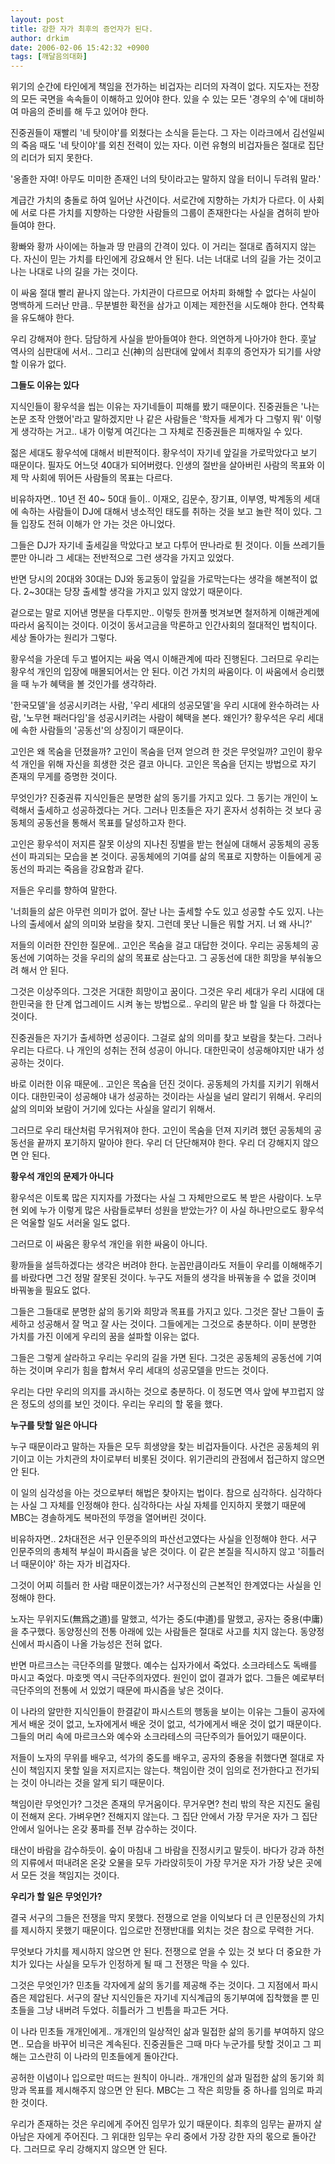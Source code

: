 ```yaml
---
layout: post
title: 강한 자가 최후의 증언자가 된다.
author: drkim
date: 2006-02-06 15:42:32 +0900
tags: [깨달음의대화]
---
```

위기의 순간에 타인에게 책임을 전가하는 비겁자는 리더의 자격이 없다. 지도자는 전장의 모든 국면을 속속들이 이해하고 있어야 한다. 있을 수 있는 모든 '경우의 수'에 대비하여 마음의 준비를 해 두고 있어야 한다. 

진중권들이 재빨리 '네 탓이야'를 외쳤다는 소식을 듣는다. 그 자는 이라크에서 김선일씨의 죽음 때도 '네 탓이야'를 외친 전력이 있는 자다. 이런 유형의 비겁자들은 절대로 집단의 리더가 되지 못한다. 

'옹졸한 자여! 아무도 미미한 존재인 너의 탓이라고는 말하지 않을 터이니 두려워 말라.'

계급간 가치의 충돌로 하여 일어난 사건이다. 서로간에 지향하는 가치가 다르다. 이 사회에 서로 다른 가치를 지향하는 다양한 사람들의 그룹이 존재한다는 사실을 겸허히 받아들여야 한다. 

황빠와 황까 사이에는 하늘과 땅 만큼의 간격이 있다. 이 거리는 절대로 좁혀지지 않는다. 자신이 믿는 가치를 타인에게 강요해서 안 된다. 너는 너대로 너의 길을 가는 것이고 나는 나대로 나의 길을 가는 것이다. 

이 싸움 절대 빨리 끝나지 않는다. 가치관이 다르므로 어차피 화해할 수 없다는 사실이 명백하게 드러난 만큼.. 무분별한 확전을 삼가고 이제는 제한전을 시도해야 한다. 연착륙을 유도해야 한다. 

우리 강해져야 한다. 담담하게 사실을 받아들여야 한다. 의연하게 나아가야 한다. 훗날 역사의 심판대에 서서.. 그리고 신(神)의 심판대에 앞에서 최후의 증언자가 되기를 사양할 이유가 없다. 



**그들도 이유는 있다**

지식인들이 황우석을 씹는 이유는 자기네들이 피해를 봤기 때문이다. 진중권들은 '나는 논문 조작 안했어'라고 말하겠지만 나 같은 사람들은 '학자들 세계가 다 그렇지 뭐' 이렇게 생각하는 거고.. 내가 이렇게 여긴다는 그 자체로 진중권들은 피해자일 수 있다. 

젊은 세대도 황우석에 대해서 비판적이다. 황우석이 자기네 앞길을 가로막았다고 보기 때문이다. 필자도 어느덧 40대가 되어버렸다. 인생의 절반을 살아버린 사람의 목표와 이제 막 사회에 뛰어든 사람들의 목표는 다르다. 

비유하자면.. 10년 전 40~ 50대 들이.. 이재오, 김문수, 장기표, 이부영, 박계동의 세대에 속하는 사람들이 DJ에 대해서 냉소적인 태도를 취하는 것을 보고 놀란 적이 있다. 그들 입장도 전혀 이해가 안 가는 것은 아니었다.

그들은 DJ가 자기네 출세길을 막았다고 보고 다투어 딴나라로 튄 것이다. 이들 쓰레기들 뿐만 아니라 그 세대는 전반적으로 그런 생각을 가지고 있었다. 

반면 당시의 20대와 30대는 DJ와 동교동이 앞길을 가로막는다는 생각을 해본적이 없다. 2~30대는 당장 출세할 생각을 가지고 있지 않았기 때문이다. 

겉으로는 말로 지어낸 명분을 다투지만.. 이렇듯 한꺼풀 벗겨보면 철저하게 이해관계에 따라서 움직이는 것이다. 이것이 동서고금을 막론하고 인간사회의 절대적인 법칙이다. 세상 돌아가는 원리가 그렇다. 

황우석을 가운데 두고 벌어지는 싸움 역시 이해관계에 따라 진행된다. 그러므로 우리는 황우석 개인의 입장에 매몰되어서는 안 된다. 이건 가치의 싸움이다. 이 싸움에서 승리했을 때 누가 혜택을 볼 것인가를 생각하라. 

'한국모델'을 성공시키려는 사람, '우리 세대의 성공모델'을 우리 시대에 완수하려는 사람, '노무현 패러다임'을 성공시키려는 사람이 혜택을 본다. 왜인가? 황우석은 우리 세대에 속한 사람들의 '공동선'의 상징이기 때문이다. 

고인은 왜 목숨을 던졌을까? 고인이 목숨을 던져 얻으려 한 것은 무엇일까? 고인이 황우석 개인을 위해 자신을 희생한 것은 결코 아니다. 고인은 목숨을 던지는 방법으로 자기 존재의 무게를 증명한 것이다. 

무엇인가? 진중권류 지식인들은 분명한 삶의 동기를 가지고 있다. 그 동기는 개인이 노력해서 출세하고 성공하겠다는 거다. 그러나 민초들은 자기 혼자서 성취하는 것 보다 공동체의 공동선을 통해서 목표를 달성하고자 한다. 

고인은 황우석이 저지른 잘못 이상의 지나친 징벌을 받는 현실에 대해서 공동체의 공동선이 파괴되는 모습을 본 것이다. 공동체에의 기여를 삶의 목표로 지향하는 이들에게 공동선의 파괴는 죽음을 강요함과 같다. 

저들은 우리를 향하여 말한다. 

'너희들의 삶은 아무런 의미가 없어. 잘난 나는 출세할 수도 있고 성공할 수도 있지. 나는 나의 출세에서 삶의 의미와 보람을 찾지. 그런데 못난 니들은 뭐할 거지. 너 왜 사니?'

저들의 이러한 잔인한 질문에.. 고인은 목숨을 걸고 대답한 것이다. 우리는 공동체의 공동선에 기여하는 것을 우리의 삶의 목표로 삼는다고. 그 공동선에 대한 희망을 부숴놓으려 해서 안 된다. 

그것은 이상주의다. 그것은 거대한 희망이고 꿈이다. 그것은 우리 세대가 우리 시대에 대한민국을 한 단계 업그레이드 시켜 놓는 방법으로.. 우리의 맡은 바 할 일을 다 하겠다는 것이다. 

진중권들은 자기가 출세하면 성공이다. 그걸로 삶의 의미를 찾고 보람을 찾는다. 그러나 우리는 다르다. 나 개인의 성취는 전혀 성공이 아니다. 대한민국이 성공해야지만 내가 성공하는 것이다. 

바로 이러한 이유 때문에.. 고인은 목숨을 던진 것이다. 공동체의 가치를 지키기 위해서이다. 대한민국이 성공해야 내가 성공하는 것이라는 사실을 널리 알리기 위해서. 우리의 삶의 의미와 보람이 거기에 있다는 사실을 알리기 위해서.

그러므로 우리 태산처럼 무거워져야 한다. 고인이 목숨을 던져 지키려 했던 공동체의 공동선을 끝까지 포기하지 말아야 한다. 우리 더 단단해져야 한다. 우리 더 강해지지 않으면 안 된다. 



**황우석 개인의 문제가 아니다**

황우석은 이토록 많은 지지자를 가졌다는 사실 그 자체만으로도 복 받은 사람이다. 노무현 외에 누가 이렇게 많은 사람들로부터 성원을 받았는가? 이 사실 하나만으로도 황우석은 억울할 일도 서러울 일도 없다. 

그러므로 이 싸움은 황우석 개인을 위한 싸움이 아니다. 

황까들을 설득하겠다는 생각은 버려야 한다. 눈꼽만큼이라도 저들이 우리를 이해해주기를 바랐다면 그건 정말 잘못된 것이다. 누구도 저들의 생각을 바꿔놓을 수 없을 것이며 바꿔놓을 필요도 없다. 

그들은 그들대로 분명한 삶의 동기와 희망과 목표를 가지고 있다. 그것은 잘난 그들이 출세하고 성공해서 잘 먹고 잘 사는 것이다. 그들에게는 그것으로 충분하다. 이미 분명한 가치를 가진 이에게 우리의 꿈을 설파할 이유는 없다. 

그들은 그렇게 살라하고 우리는 우리의 길을 가면 된다. 그것은 공동체의 공동선에 기여하는 것이며 우리가 힘을 합쳐서 우리 세대의 성공모델을 만드는 것이다.

우리는 다만 우리의 의지를 과시하는 것으로 충분하다. 이 정도면 역사 앞에 부끄럽지 않은 정도의 성의를 보인 것이다. 우리는 우리의 할 몫을 했다. 



**누구를 탓할 일은 아니다**

누구 때문이라고 말하는 자들은 모두 희생양을 찾는 비겁자들이다. 사건은 공동체의 위기이고 이는 가치관의 차이로부터 비롯된 것이다. 위기관리의 관점에서 접근하지 않으면 안 된다. 

이 일의 심각성을 아는 것으로부터 해법은 찾아지는 법이다. 참으로 심각하다. 심각하다는 사실 그 자체를 인정해야 한다. 심각하다는 사실 자체를 인지하지 못했기 때문에 MBC는 경솔하게도 복마전의 뚜껑을 열어버린 것이다. 

비유하자면.. 2차대전은 서구 인문주의의 파산선고였다는 사실을 인정해야 한다. 서구 인문주의의 총체적 부실이 파시즘을 낳은 것이다. 이 같은 본질을 직시하지 않고 '히틀러 너 때문이야' 하는 자가 비겁자다. 

그것이 어찌 히틀러 한 사람 때문이겠는가? 서구정신의 근본적인 한계였다는 사실을 인정해야 한다. 

노자는 무위지도(無爲之道)를 말했고, 석가는 중도(中道)를 말했고, 공자는 중용(中庸)을 추구했다. 동양정신의 전통 아래에 있는 사람들은 절대로 사고를 치지 않는다. 동양정신에서 파시즘이 나올 가능성은 전혀 없다. 

반면 마르크스는 극단주의를 말했다. 예수는 십자가에서 죽었다. 소크라테스도 독배를 마시고 죽었다. 마호멧 역시 극단주의자였다. 원인이 없이 결과가 없다. 그들은 예로부터 극단주의의 전통에 서 있었기 때문에 파시즘을 낳은 것이다. 

이 나라의 알만한 지식인들이 한결같이 파시스트의 행동을 보이는 이유는 그들이 공자에게서 배운 것이 없고, 노자에게서 배운 것이 없고, 석가에게서 배운 것이 없기 때문이다. 그들의 머리 속에 마르크스와 예수와 소크라테스의 극단주의가 들어있기 때문이다. 

저들이 노자의 무위를 배우고, 석가의 중도를 배우고, 공자의 중용을 취했다면 절대로 자신이 책임지지 못할 일을 저지르지는 않는다. 책임이란 것이 임의로 전가한다고 전가되는 것이 아니라는 것을 알게 되기 때문이다. 

책임이란 무엇인가? 그것은 존재의 무거움이다. 무거우면? 천리 밖의 작은 지진도 울림이 전해져 온다. 가벼우면? 전해지지 않는다. 그 집단 안에서 가장 무거운 자가 그 집단 안에서 일어나는 온갖 풍파를 전부 감수하는 것이다. 

태산이 바람을 감수하듯이. 숲이 마침내 그 바람을 진정시키고 말듯이. 바다가 강과 하천의 지류에서 떠내려온 온갖 오물을 모두 가라앉히듯이 가장 무거운 자가 가장 낮은 곳에서 모든 것을 책임지는 것이다.



**우리가 할 일은 무엇인가?**

결국 서구의 그들은 전쟁을 막지 못했다. 전쟁으로 얻을 이익보다 더 큰 인문정신의 가치를 제시하지 못했기 때문이다. 입으로만 전쟁반대를 외치는 것은 참으로 무력한 거다. 

무엇보다 가치를 제시하지 않으면 안 된다. 전쟁으로 얻을 수 있는 것 보다 더 중요한 가치가 있다는 사실을 모두가 인정하게 될 때 그 전쟁은 막을 수 있다. 

그것은 무엇인가? 민초들 각자에게 삶의 동기를 제공해 주는 것이다. 그 지점에서 파시즘은 제압된다. 서구의 잘난 지식인들은 자기네 지식계급의 동기부여에 집착했을 뿐 민초들을 그냥 내버려 두었다. 히틀러가 그 빈틈을 파고든 거다. 

이 나라 민초들 개개인에게.. 개개인의 일상적인 삶과 밀접한 삶의 동기를 부여하지 않으면.. 모습을 바꾸어 비극은 계속된다. 진중권들은 그때 마다 누군가를 탓할 것이고 그 피해는 고스란히 이 나라의 민초들에게 돌아간다. 

공허한 이념이나 입으로만 떠드는 원칙이 아니라.. 개개인의 삶과 밀접한 삶의 동기와 희망과 목표를 제시해주지 않으면 안 된다. MBC는 그 작은 희망들 중 하나를 임의로 파괴한 것이다. 

우리가 존재하는 것은 우리에게 주어진 임무가 있기 때문이다. 최후의 임무는 끝까지 살아남은 자에게 주어진다. 그 위대한 임무는 우리 중에서 가장 강한 자의 몫으로 돌아간다. 그러므로 우리 강해지지 않으면 안 된다.